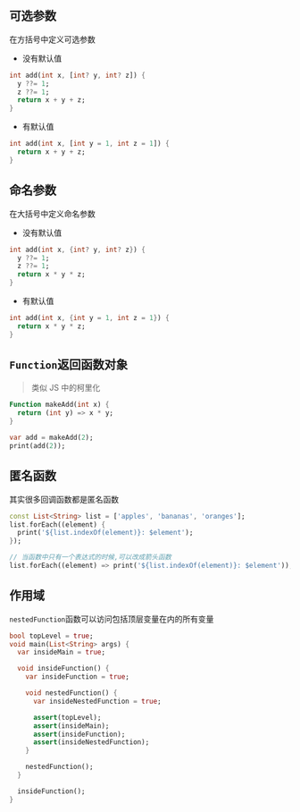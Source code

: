 ## 可选参数

在方括号中定义可选参数

- 没有默认值

```dart
int add(int x, [int? y, int? z]) {
  y ??= 1;
  z ??= 1;
  return x + y + z;
}
```

- 有默认值

```dart
int add(int x, [int y = 1, int z = 1]) {
  return x + y + z;
}
```

## 命名参数

在大括号中定义命名参数

- 没有默认值

```dart
int add(int x, {int? y, int? z}) {
  y ??= 1;
  z ??= 1;
  return x * y * z;
}
```

- 有默认值

```dart
int add(int x, {int y = 1, int z = 1}) {
  return x * y * z;
}
```

## `Function`返回函数对象

> 类似 JS 中的柯里化

```dart
Function makeAdd(int x) {
  return (int y) => x * y;
}

var add = makeAdd(2);
print(add(2));
```

## 匿名函数

其实很多回调函数都是匿名函数

```dart
const List<String> list = ['apples', 'bananas', 'oranges'];
list.forEach((element) {
  print('${list.indexOf(element)}: $element');
});

// 当函数中只有一个表达式的时候,可以改成箭头函数
list.forEach((element) => print('${list.indexOf(element)}: $element'));
```

## 作用域

`nestedFunction`函数可以访问包括顶层变量在内的所有变量

```dart
bool topLevel = true;
void main(List<String> args) {
  var insideMain = true;

  void insideFunction() {
    var insideFunction = true;

    void nestedFunction() {
      var insideNestedFunction = true;

      assert(topLevel);
      assert(insideMain);
      assert(insideFunction);
      assert(insideNestedFunction);
    }

    nestedFunction();
  }

  insideFunction();
}
```
